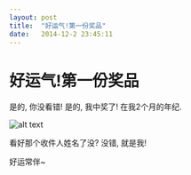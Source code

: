 ```yaml
---
layout: post
title:  "好运气!第一份奖品"
date:   2014-12-2 23:45:11
---
```

好运气!第一份奖品
=======

是的, 你没看错! 是的, 我中奖了! 在我2个月的年纪.

![alt text][1]

看好那个收件人姓名了没? 没错, 就是我!

好运常伴~


  [1]: http://pic.yupoo.com/moxigan/EfDWhWUo/medium.jpg